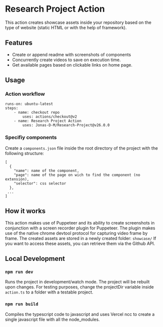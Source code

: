 # Research Project Action
This action creates showcase assets inside your repository based on the type of website (static HTML or with the help of framework).

## Features
- Create or append readme with screenshots of components
- Concurrently create videos to save on execution time.
- Get available pages based on clickable links on home page.

## Usage
### Action workflow
```
runs-on: ubuntu-latest
steps:
    - name: checkout repo
        uses: actions/checkout@v2
    - name: Research Project Action
        uses: Jonas-D-M/Research-Project@v26.0.0
```
### Specifiy components
Create a `components.json` file inside the root directory of the project with the following structure:
```
[
  {
    "name": name of the component,
    "page": name of the page on wich to find the component (no extension),
    "selector": css selector
  },
 ...
]

```

## How it works
This action makes use of Puppeteer and its ability to create screenshots in conjunction with a screen recorder plugin for Puppeteer.
The plugin makes use of the native chrome devtool protocol for capturing video frame by frame. The created assets are stored in a newly created folder: `showcase/`
If you want to access these assets, you can retrieve them via the Github API.

## Local Development

### `npm run dev`
Runs the project in development/watch mode. The project will be rebuilt upon changes. For testing purposes, change the projectDir variable inside `action.ts` to a folder with a testable project.

### `npm run build`
Compiles the typescript code to javascript and uses Vercel ncc to create a single javascript file with all the node_modules.